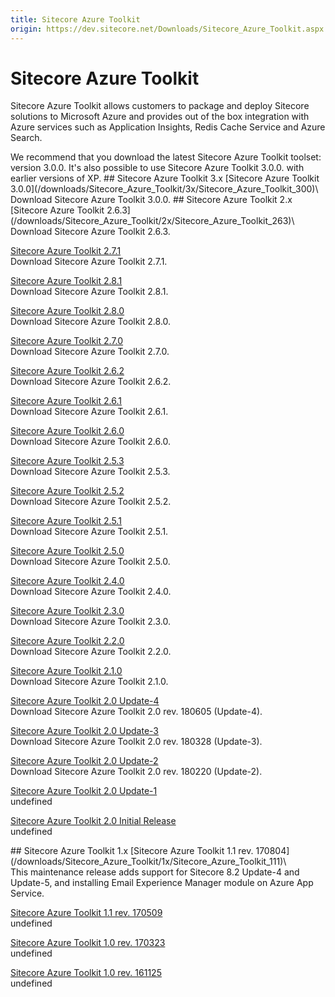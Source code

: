 ```yaml
---
title: Sitecore Azure Toolkit
origin: https://dev.sitecore.net/Downloads/Sitecore_Azure_Toolkit.aspx
---
```


# Sitecore Azure Toolkit

Sitecore Azure Toolkit allows customers to package and deploy Sitecore solutions to Microsoft Azure and provides out of the box integration with Azure services such as Application Insights, Redis Cache Service and Azure Search.  
  
  
  <Alert variant='warning' mb={4}>
    <AlertIcon />
    We recommend that you download the latest Sitecore Azure Toolkit toolset: version 3.0.0. It's also possible to use Sitecore Azure Toolkit 3.0.0. with earlier versions of XP.
  </Alert>
  

<Card variant='outlineRaised' px={0} mb={8}>
<CardHeader>
## Sitecore Azure Toolkit 3.x
</CardHeader>
<CardBody>
[Sitecore Azure Toolkit 3.0.0](/downloads/Sitecore_Azure_Toolkit/3x/Sitecore_Azure_Toolkit_300)\
Download Sitecore Azure Toolkit 3.0.0.


</CardBody>          
</Card>
<Card variant='outlineRaised' px={0} mb={8}>
<CardHeader>
## Sitecore Azure Toolkit 2.x
</CardHeader>
<CardBody>
[Sitecore Azure Toolkit 2.6.3](/downloads/Sitecore_Azure_Toolkit/2x/Sitecore_Azure_Toolkit_263)\
Download Sitecore Azure Toolkit 2.6.3.

[Sitecore Azure Toolkit 2.7.1](/downloads/Sitecore_Azure_Toolkit/2x/Sitecore_Azure_Toolkit_271)\
Download Sitecore Azure Toolkit 2.7.1.

[Sitecore Azure Toolkit 2.8.1](/downloads/Sitecore_Azure_Toolkit/2x/Sitecore_Azure_Toolkit_281)\
Download Sitecore Azure Toolkit 2.8.1.

[Sitecore Azure Toolkit 2.8.0](/downloads/Sitecore_Azure_Toolkit/2x/Sitecore_Azure_Toolkit_280)\
Download Sitecore Azure Toolkit 2.8.0.

[Sitecore Azure Toolkit 2.7.0](/downloads/Sitecore_Azure_Toolkit/2x/Sitecore_Azure_Toolkit_270)\
Download Sitecore Azure Toolkit 2.7.0.

[Sitecore Azure Toolkit 2.6.2](/downloads/Sitecore_Azure_Toolkit/2x/Sitecore_Azure_Toolkit_262)\
Download Sitecore Azure Toolkit 2.6.2.

[Sitecore Azure Toolkit 2.6.1](/downloads/Sitecore_Azure_Toolkit/2x/Sitecore_Azure_Toolkit_261)\
Download Sitecore Azure Toolkit 2.6.1.

[Sitecore Azure Toolkit 2.6.0](/downloads/Sitecore_Azure_Toolkit/2x/Sitecore_Azure_Toolkit_260)\
Download Sitecore Azure Toolkit 2.6.0.

[Sitecore Azure Toolkit 2.5.3](/downloads/Sitecore_Azure_Toolkit/2x/Sitecore_Azure_Toolkit_253)\
Download Sitecore Azure Toolkit 2.5.3.

[Sitecore Azure Toolkit 2.5.2](/downloads/Sitecore_Azure_Toolkit/2x/Sitecore_Azure_Toolkit_252)\
Download Sitecore Azure Toolkit 2.5.2.

[Sitecore Azure Toolkit 2.5.1](/downloads/Sitecore_Azure_Toolkit/2x/Sitecore_Azure_Toolkit_251)\
Download Sitecore Azure Toolkit 2.5.1.

[Sitecore Azure Toolkit 2.5.0](/downloads/Sitecore_Azure_Toolkit/2x/Sitecore_Azure_Toolkit_250)\
Download Sitecore Azure Toolkit 2.5.0.

[Sitecore Azure Toolkit 2.4.0](/downloads/Sitecore_Azure_Toolkit/2x/Sitecore_Azure_Toolkit_240)\
Download Sitecore Azure Toolkit 2.4.0.

[Sitecore Azure Toolkit 2.3.0](/downloads/Sitecore_Azure_Toolkit/2x/Sitecore_Azure_Toolkit_230)\
Download Sitecore Azure Toolkit 2.3.0.

[Sitecore Azure Toolkit 2.2.0](/downloads/Sitecore_Azure_Toolkit/2x/Sitecore_Azure_Toolkit_220)\
Download Sitecore Azure Toolkit 2.2.0.

[Sitecore Azure Toolkit 2.1.0](/downloads/Sitecore_Azure_Toolkit/2x/Sitecore_Azure_Toolkit_210)\
Download Sitecore Azure Toolkit 2.1.0.

[Sitecore Azure Toolkit 2.0 Update-4](/downloads/Sitecore_Azure_Toolkit/2x/Sitecore_Azure_Toolkit_204)\
Download Sitecore Azure Toolkit 2.0 rev. 180605 (Update-4).

[Sitecore Azure Toolkit 2.0 Update-3](/downloads/Sitecore_Azure_Toolkit/2x/Sitecore_Azure_Toolkit_203)\
Download Sitecore Azure Toolkit 2.0 rev. 180328 (Update-3).

[Sitecore Azure Toolkit 2.0 Update-2](/downloads/Sitecore_Azure_Toolkit/2x/Sitecore_Azure_Toolkit_202)\
Download Sitecore Azure Toolkit 2.0 rev. 180220 (Update-2).

[Sitecore Azure Toolkit 2.0 Update-1](/downloads/Sitecore_Azure_Toolkit/2x/Sitecore_Azure_Toolkit_201)\
undefined

[Sitecore Azure Toolkit 2.0 Initial Release](/downloads/Sitecore_Azure_Toolkit/2x/Sitecore_Azure_Toolkit_200)\
undefined


</CardBody>          
</Card>
<Card variant='outlineRaised' px={0} mb={8}>
<CardHeader>
## Sitecore Azure Toolkit 1.x
</CardHeader>
<CardBody>
[Sitecore Azure Toolkit 1.1 rev. 170804](/downloads/Sitecore_Azure_Toolkit/1x/Sitecore_Azure_Toolkit_111)\
This maintenance release adds support for Sitecore 8.2 Update-4 and Update-5, and installing Email Experience Manager module on Azure App Service.

[Sitecore Azure Toolkit 1.1 rev. 170509](/downloads/Sitecore_Azure_Toolkit/1x/Sitecore_Azure_Toolkit_110)\
undefined

[Sitecore Azure Toolkit 1.0 rev. 170323](/downloads/Sitecore_Azure_Toolkit/1x/Sitecore_Azure_Toolkit_103)\
undefined

[Sitecore Azure Toolkit 1.0 rev. 161125](/downloads/Sitecore_Azure_Toolkit/1x/Sitecore_Azure_Toolkit_100)\
undefined


</CardBody>          
</Card>